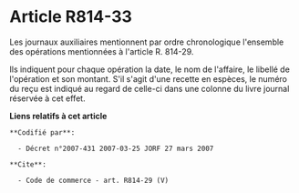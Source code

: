 # Article R814-33

Les journaux auxiliaires mentionnent par ordre chronologique l'ensemble des opérations mentionnées à l'article R. 814-29.

Ils indiquent pour chaque opération la date, le nom de l'affaire, le libellé de l'opération et son montant. S'il s'agit d'une
recette en espèces, le numéro du reçu est indiqué au regard de celle-ci dans une colonne du livre journal réservée à cet
effet.

**Liens relatifs à cet article**

	**Codifié par**:

	  - Décret n°2007-431 2007-03-25 JORF 27 mars 2007

	**Cite**:

	  - Code de commerce - art. R814-29 (V)

